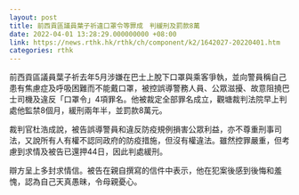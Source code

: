 ```yaml
---
layout: post
title: 前西貢區議員葉子祈違口罩令等罪成　判緩刑及罰款8萬
date: 2022-04-01 13:28:29.000000000 +08:00
link: https://news.rthk.hk/rthk/ch/component/k2/1642027-20220401.htm
categories: rthk
---
```


前西貢區議員葉子祈去年5月涉嫌在巴士上脫下口罩與乘客爭執，並向警員稱自己患有焦慮症及呼吸困難而不能戴口罩，被控誤導警務人員、公眾滋擾、故意阻撓巴士司機及違反「口罩令」4項罪名。他被裁定全部罪名成立，觀塘裁判法院早上判處他監禁8個月，緩刑兩年半，並罰款8萬元。

裁判官杜浩成說，被告誤導警員和違反防疫規例損害公眾利益，亦不尊重刑事司法，又說所有人有權不認同政府的防疫措施，但沒有權違法。雖然控罪嚴重，但考慮到求情及被告已還押44日，因此判處緩刑。

辯方呈上多封求情信。被告在親自撰寫的信件中表示，他在犯案後感到後悔和羞愧，認為自己天真愚昧，令母親憂心。
